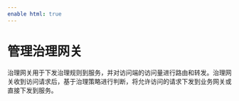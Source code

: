 ```yaml
---
enable html: true
---
```

# 管理治理网关

治理网关用于下发治理规则到服务，并对访问端的访问量进行路由和转发。治理网关收到访问请求后，基于治理策略进行判断，将允许访问的请求下发到业务网关或直接下发到服务。


